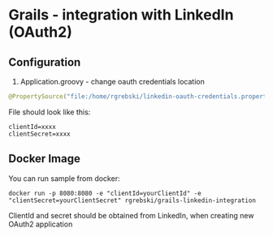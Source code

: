 # Grails - integration with LinkedIn (OAuth2)

## Configuration
1) Application.groovy - change oauth credentials location
```java
@PropertySource("file:/home/rgrebski/linkedin-oauth-credentials.properties")
```

File should look like this:
```
clientId=xxxx
clientSecret=xxxx
```

## Docker Image
You can run sample from docker:
```
docker run -p 8080:8080 -e "clientId=yourClientId" -e "clientSecret=yourClientSecret" rgrebski/grails-linkedin-integration
```

ClientId and secret should be obtained from LinkedIn, when creating new OAuth2 application
